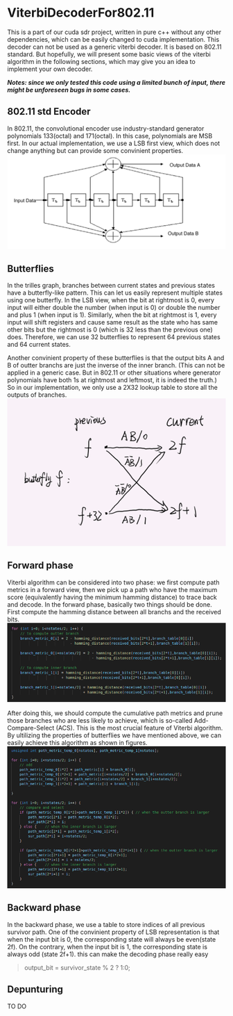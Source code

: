 # ViterbiDecoderFor802.11
This is a part of our cuda sdr project, written in pure c++ without any other dependencies, which can be easily changed to cuda implementation. 
This decoder can not be used as a generic viterbi decoder. 
It is based on 802.11 standard. 
But hopefully, we will present some basic views of the viterbi algorithm in the following sections, which may give you an idea to implement your own decoder.

***Notes: since we only tested this code using a limited bunch of input, there might be unforeseen bugs in some cases.***


## 802.11 std Encoder
In 802.11, the convolutional encoder use industry-standard generator polynomials 133(octal) and 171(octal). In this case, polynomials are MSB first. In our actual implementation, we use a LSB first view, which does not change anything but can provide some convinient properties.  ![Alt pic](https://github.com/milinzhang/ViterbiDecoderFor802.11/blob/main/fig/ConvEnc.png)

## Butterflies
In the trilles graph, branches between current states and previous states have a butterfly-like pattern. This can let us easily represent multiple states using one butterfly. In the LSB view, when the bit at rightmost is 0, every input will either double the number (when input is 0) or double the number and plus 1 (when input is 1). Similarly, when the bit at rightmost is 1, every input will shift registers and cause same result as the state who has same other bits but the rightmost is 0 (which is 32 less than the previous one) does. Therefore, we can use 32 butterflies to represent 64 previous states and 64 current states.

Another convinient property of these butterflies is that the output bits A and B of outter branchs are just the inverse of the inner branch. (This can not be applied in a generic case. But in 802.11 or other situations where generator polynomials have both 1s at rightmost and leftmost, it is indeed the truth.) So in our implementation, we only use a 2X32 lookup table to store all the outputs of branches.
![Alt pic](https://github.com/milinzhang/ViterbiDecoderFor802.11/blob/main/fig/Butterfly.png)

## Forward phase
Viterbi algorithm can be considered into two phase: we first compute path metrics in a forward view, then we pick up a path who have the maximum score (equivalently having the minimum hamming distance) to trace back and decode. In the forward phase, basically two things should be done. First compute the hamming distance between all branchs and the received bits. ![Alt pic](https://github.com/milinzhang/ViterbiDecoderFor802.11/blob/main/fig/BranchCompute.png)

After doing this, we should compute the cumulative path metrics and prune those branches who are less likely to achieve, which is so-called Add-Compare-Select (ACS). This is the most crucial feature of Viterbi algorithm. By ultilizing the properties of butterflies we have mentioned above, we can easily achieve this algorithm as shown in figures. ![Alt pic](https://github.com/milinzhang/ViterbiDecoderFor802.11/blob/main/fig/ACS.png)

## Backward phase
In the backward phase, we use a table to store indices of all previous survivor path. One of the convinient property of LSB representation is that when the input bit is 0, the corresponding state will always be even(state 2f). On the contrary, when the input bit is 1, the corresponding state is always odd (state 2f+1). this can make the decoding phase really easy
> output_bit = survivor_state % 2 ? 1:0;

## Depunturing
TO DO
